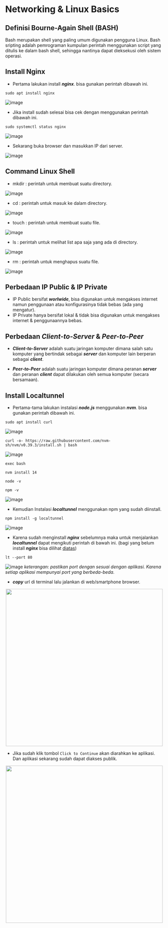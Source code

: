# Networking & Linux Basics

## Definisi Bourne-Again Shell (BASH)
Bash merupakan shell yang paling umum digunakan pengguna Linux.  Bash sripting  adalah pemrograman kumpulan perintah menggunakan script yang ditulis ke dalam bash shell, sehingga nantinya dapat dieksekusi oleh sistem operasi.


## Install Nginx
- Pertama lakukan install **_nginx_**. bisa gunakan perintah dibawah ini.
```
sudo apt install nginx
```
![image](Media/1.png)

- Jika install sudah selesai bisa cek dengan menggunakan perintah dibawah ini.
```
sudo systemctl status nginx
```
![image](Media/2.png)

- Sekarang buka browser dan masukkan IP dari server.

![image](Media/3.png)


## Command Linux Shell
- mkdir : perintah untuk membuat suatu directory.

![image](Media/4.png)

- cd    : perintah untuk masuk ke dalam directory.

![image](Media/5.png)

- touch : perintah untuk membuat suatu file.

![image](Media/6.png)

- ls    : perintah untuk melihat list apa saja yang ada di directory.

![image](Media/7.png)

- rm    : perintah untuk menghapus suatu file.

![image](Media/8.png)


## Perbedaan IP Public & IP Private
- IP Public bersifat **_worlwide_**, bisa digunakan untuk mengakses internet namun penggunaan atau konfigurasinya tidak bebas (ada yang mengatur).
- IP Private hanya bersifat lokal & tidak bisa digunakan untuk mengakses internet & penggunaannya bebas.


## Perbedaan _Client-to-Server_ & *Peer-to-Peer*
- **_Client-to-Server_** adalah suatu jaringan komputer dimana salah satu komputer yang bertindak sebagai **_server_** dan komputer lain berperan sebagai **_client_**.

- **_Peer-to-Peer_** adalah suatu jaringan komputer dimana peranan **_server_** dan peranan **_client_** dapat dilakukan oleh semua komputer (secara bersamaan).


## Install Localtunnel
- Pertama-tama lakukan instalasi **_node.js_** menggunakan **_nvm_**. bisa gunakan perintah dibawah ini.
```
sudo apt install curl
```
![image](Media/9.png)

```
curl -o- https://raw.githubusercontent.com/nvm-sh/nvm/v0.39.3/install.sh | bash
```
![image](Media/10.png)

```
exec bash
```
```
nvm install 14
```
```
node -v
```
```
npm -v
```
![image](Media/11.png)

- Kemudian Instalasi **_localtunnel_** menggunakan npm yang sudah diinstall.
```
npm install -g localtunnel
```
![image](Media/12.png)

- Karena sudah menginstall **_nginx_** sebelumnya maka untuk menjalankan **_localtunnel_** dapat mengikuti perintah di bawah ini. (bagi yang belum install **_nginx_** bisa dilihat [diatas](#install-nginx))
```
lt --port 80
```
![image](Media/13.png)
*keterangan: pastikan port dengan sesuai dengan aplikasi. Karena setiap aplikasi mempunyai port yang berbeda-beda.*

- **_copy_** url di terminal lalu jalankan di web/smartphone browser.
<p align="center">
<img src="Media/14.png" width="auto" height="500"/>
</p>

- Jika sudah klik tombol `Click to Continue` akan diarahkan ke aplikasi. Dan aplikasi sekarang sudah dapat diakses publik.

<p align="center">
<img src="Media/15.png" width="auto" height="500"/>
</p>
